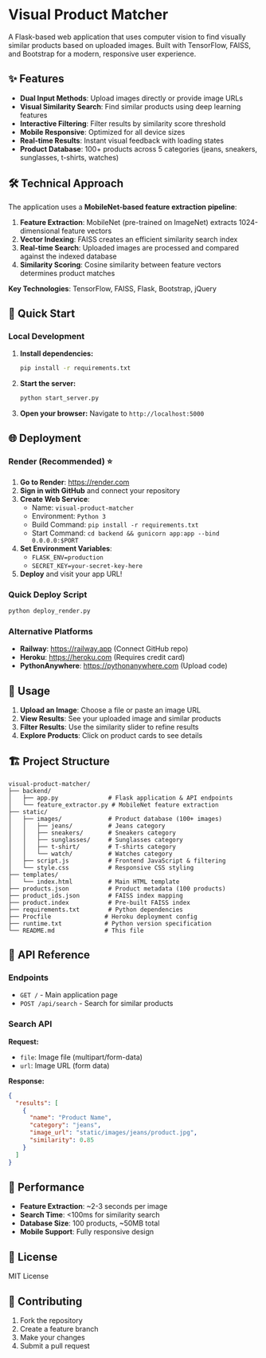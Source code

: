 # Visual Product Matcher

A Flask-based web application that uses computer vision to find visually similar products based on uploaded images. Built with TensorFlow, FAISS, and Bootstrap for a modern, responsive user experience.

## ✨ Features

- **Dual Input Methods**: Upload images directly or provide image URLs
- **Visual Similarity Search**: Find similar products using deep learning features
- **Interactive Filtering**: Filter results by similarity score threshold
- **Mobile Responsive**: Optimized for all device sizes
- **Real-time Results**: Instant visual feedback with loading states
- **Product Database**: 100+ products across 5 categories (jeans, sneakers, sunglasses, t-shirts, watches)

## 🛠️ Technical Approach

The application uses a **MobileNet-based feature extraction pipeline**:

1. **Feature Extraction**: MobileNet (pre-trained on ImageNet) extracts 1024-dimensional feature vectors
2. **Vector Indexing**: FAISS creates an efficient similarity search index
3. **Real-time Search**: Uploaded images are processed and compared against the indexed database
4. **Similarity Scoring**: Cosine similarity between feature vectors determines product matches

**Key Technologies**: TensorFlow, FAISS, Flask, Bootstrap, jQuery

## 🚀 Quick Start

### Local Development

1. **Install dependencies:**

   ```bash
   pip install -r requirements.txt
   ```

2. **Start the server:**

   ```bash
   python start_server.py
   ```

3. **Open your browser:**
   Navigate to `http://localhost:5000`

## 🌐 Deployment

### Render (Recommended) ⭐

1. **Go to Render**: https://render.com
2. **Sign in with GitHub** and connect your repository
3. **Create Web Service**:
   - Name: `visual-product-matcher`
   - Environment: `Python 3`
   - Build Command: `pip install -r requirements.txt`
   - Start Command: `cd backend && gunicorn app:app --bind 0.0.0.0:$PORT`
4. **Set Environment Variables**:
   - `FLASK_ENV=production`
   - `SECRET_KEY=your-secret-key-here`
5. **Deploy** and visit your app URL!

### Quick Deploy Script

```bash
python deploy_render.py
```

### Alternative Platforms

- **Railway**: https://railway.app (Connect GitHub repo)
- **Heroku**: https://heroku.com (Requires credit card)
- **PythonAnywhere**: https://pythonanywhere.com (Upload code)

## 📱 Usage

1. **Upload an Image**: Choose a file or paste an image URL
2. **View Results**: See your uploaded image and similar products
3. **Filter Results**: Use the similarity slider to refine results
4. **Explore Products**: Click on product cards to see details

## 🏗️ Project Structure

```
visual-product-matcher/
├── backend/
│   ├── app.py              # Flask application & API endpoints
│   └── feature_extractor.py # MobileNet feature extraction
├── static/
│   ├── images/             # Product database (100+ images)
│   │   ├── jeans/          # Jeans category
│   │   ├── sneakers/       # Sneakers category
│   │   ├── sunglasses/     # Sunglasses category
│   │   ├── t-shirt/        # T-shirts category
│   │   └── watch/          # Watches category
│   ├── script.js           # Frontend JavaScript & filtering
│   └── style.css           # Responsive CSS styling
├── templates/
│   └── index.html          # Main HTML template
├── products.json           # Product metadata (100 products)
├── product_ids.json        # FAISS index mapping
├── product.index           # Pre-built FAISS index
├── requirements.txt        # Python dependencies
├── Procfile               # Heroku deployment config
├── runtime.txt            # Python version specification
└── README.md              # This file
```

## 🔌 API Reference

### Endpoints

- `GET /` - Main application page
- `POST /api/search` - Search for similar products

### Search API

**Request:**

- `file`: Image file (multipart/form-data)
- `url`: Image URL (form data)

**Response:**

```json
{
  "results": [
    {
      "name": "Product Name",
      "category": "jeans",
      "image_url": "static/images/jeans/product.jpg",
      "similarity": 0.85
    }
  ]
}
```

## 🎯 Performance

- **Feature Extraction**: ~2-3 seconds per image
- **Search Time**: <100ms for similarity search
- **Database Size**: 100 products, ~50MB total
- **Mobile Support**: Fully responsive design

## 📄 License

MIT License

## 🤝 Contributing

1. Fork the repository
2. Create a feature branch
3. Make your changes
4. Submit a pull request

